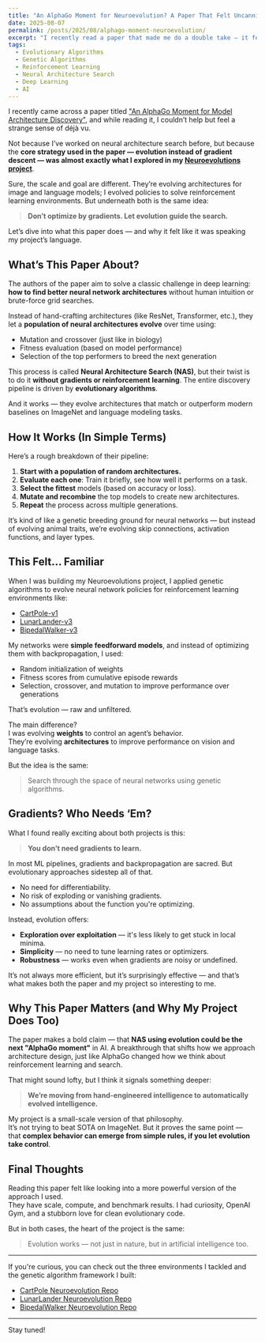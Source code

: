 ```yaml
---
title: "An AlphaGo Moment for Neuroevolution? A Paper That Felt Uncannily Familiar"
date: 2025-08-07
permalink: /posts/2025/08/alphago-moment-neuroevolution/
excerpt: "I recently read a paper that made me do a double take — it felt like a high-powered version of my own Neuroevolutions project. In this post, I break down the key ideas from 'An AlphaGo Moment for Model Architecture Discovery' and how they connect to the genetic algorithms I used to evolve RL agents."
tags:
  - Evolutionary Algorithms
  - Genetic Algorithms
  - Reinforcement Learning
  - Neural Architecture Search
  - Deep Learning
  - AI
---
```


I recently came across a paper titled ["An AlphaGo Moment for Model Architecture Discovery"](https://arxiv.org/pdf/2507.18074), and while reading it, I couldn’t help but feel a strange sense of déjà vu.

Not because I’ve worked on neural architecture search before, but because the **core strategy used in the paper — evolution instead of gradient descent — was almost exactly what I explored in my [Neuroevolutions project](https://josep-audenis.github.io/portfolio/neuroevolutions/)**.

Sure, the scale and goal are different. They’re evolving architectures for image and language models; I evolved policies to solve reinforcement learning environments. But underneath both is the same idea:

> **Don’t optimize by gradients. Let evolution guide the search.**

Let’s dive into what this paper does — and why it felt like it was speaking my project’s language.

## What’s This Paper About?

The authors of the paper aim to solve a classic challenge in deep learning: **how to find better neural network architectures** without human intuition or brute-force grid searches.

Instead of hand-crafting architectures (like ResNet, Transformer, etc.), they let a **population of neural architectures evolve** over time using:
- Mutation and crossover (just like in biology)
- Fitness evaluation (based on model performance)
- Selection of the top performers to breed the next generation

This process is called **Neural Architecture Search (NAS)**, but their twist is to do it **without gradients or reinforcement learning**. The entire discovery pipeline is driven by **evolutionary algorithms**.

And it works — they evolve architectures that match or outperform modern baselines on ImageNet and language modeling tasks.



## How It Works (In Simple Terms)

Here’s a rough breakdown of their pipeline:

1. **Start with a population of random architectures.**
2. **Evaluate each one**: Train it briefly, see how well it performs on a task.
3. **Select the fittest** models (based on accuracy or loss).
4. **Mutate and recombine** the top models to create new architectures.
5. **Repeat** the process across multiple generations.

It’s kind of like a genetic breeding ground for neural networks — but instead of evolving animal traits, we’re evolving skip connections, activation functions, and layer types.



## This Felt… Familiar

When I was building my Neuroevolutions project, I applied genetic algorithms to evolve neural network policies for reinforcement learning environments like:
- [CartPole-v1](https://github.com/josep-audenis/neuroevolution-cart-pole)
- [LunarLander-v3](https://github.com/josep-audenis/neuroevolution-lunar-lander)
- [BipedalWalker-v3](https://github.com/josep-audenis/neuroevolution-bipedal-walker)

My networks were **simple feedforward models**, and instead of optimizing them with backpropagation, I used:
- Random initialization of weights
- Fitness scores from cumulative episode rewards
- Selection, crossover, and mutation to improve performance over generations

That’s evolution — raw and unfiltered.

The main difference?  
I was evolving **weights** to control an agent’s behavior.  
They’re evolving **architectures** to improve performance on vision and language tasks.

But the idea is the same:
> Search through the space of neural networks using genetic algorithms.


## Gradients? Who Needs ‘Em?

What I found really exciting about both projects is this:
> **You don’t need gradients to learn.**

In most ML pipelines, gradients and backpropagation are sacred. But evolutionary approaches sidestep all of that.

- No need for differentiability.
- No risk of exploding or vanishing gradients.
- No assumptions about the function you're optimizing.

Instead, evolution offers:
- **Exploration over exploitation** — it's less likely to get stuck in local minima.
- **Simplicity** — no need to tune learning rates or optimizers.
- **Robustness** — works even when gradients are noisy or undefined.

It’s not always more efficient, but it’s surprisingly effective — and that’s what makes both the paper and my project so interesting to me.



## Why This Paper Matters (and Why My Project Does Too)

The paper makes a bold claim — that **NAS using evolution could be the next "AlphaGo moment"** in AI. A breakthrough that shifts how we approach architecture design, just like AlphaGo changed how we think about reinforcement learning and search.

That might sound lofty, but I think it signals something deeper:
> **We’re moving from hand-engineered intelligence to automatically evolved intelligence.**

My project is a small-scale version of that philosophy.  
It’s not trying to beat SOTA on ImageNet. But it proves the same point — that **complex behavior can emerge from simple rules, if you let evolution take control**.



## Final Thoughts

Reading this paper felt like looking into a more powerful version of the approach I used.  
They have scale, compute, and benchmark results. I had curiosity, OpenAI Gym, and a stubborn love for clean evolutionary code.

But in both cases, the heart of the project is the same:
> Evolution works — not just in nature, but in artificial intelligence too.

---

If you're curious, you can check out the three environments I tackled and the genetic algorithm framework I built:

- [CartPole Neuroevolution Repo](https://github.com/josep-audenis/neuroevolution-cart-pole)
- [LunarLander Neuroevolution Repo](https://github.com/josep-audenis/neuroevolution-lunar-lander) 
- [BipedalWalker Neuroevolution Repo](https://github.com/josep-audenis/neuroevolution-bipedal-walker)

---

Stay tuned!
